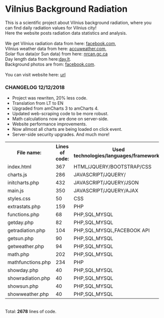 # Vilnius Background Radiation 

<p>This is a scientific project about Vilnius background radiation, where you can find daily radiation values for Vilnius city!<br>
Here the website posts radiation data statistics and analysis.<br><br>
We get Vilnius radiation data from here: <a href="https://www.facebook.com/VilniausRadiacinisFonas/" target="_blank">facebook.com</a>,<br>
Vilnius weather data from here: <a href="http://www.accuweather.com/lt/" target="_blank">accuweather.com</a>,<br>
Solar flux data(or Sun data) from here: <a href="ftp://ftp.geolab.nrcan.gc.ca/data/solar_flux/daily_flux_values/fluxtable.txt" target="_blank">nrcan.gc.ca</a><br>
Day length data from here:<a href="https://day.lt/diena/" target="_blank">day.lt</a>.<br>
Background photos are from: <a href="https://www.facebook.com/gintaras.sphotography/" target="_blank">facebook.com</a>.
<br><br>
  You can visit website here: <a href="http://vilniausfonas.info/en/radiation/" target="_blank">url</a>
</p>

<h3> CHANGELOG 12/12/2018</h3>
<ul>
  <li> Project was rewriten, 20% less code.</li>
  <li> Translation from LT to EN</li>
  <li> Upgraded from amCharts 3 to amCharts 4.</li>
  <li> Updated web-scraping code to be more robust.</li>
  <li> Math calculations now are done on server-side.</li>
  <li> Website performance improvements.</li>
  <li> Now allmost all charts are being loaded on click event.</li>
  <li> Server-side security upgrades.</li.
  <li> And much more!</li>
</ul>

<table style="width:100%">
  <tr>
    <th>File name:</th>
    <th>Lines of code:</th> 
    <th>Used technologies/languages/frameworks:</th>
  </tr>
  <tr>
    <td>index.html</td>
    <td>367</td> 
    <td>HTML/JQUERY/BOOTSTRAP/CSS</td>
  </tr>
  
  <tr>
    <td>charts.js</td>
    <td>286</td> 
    <td>JAVASCRIPT/JQUERY/</td>
  </tr>
  <tr>
    <td>initcharts.php</td>
    <td>432</td> 
    <td>JAVASCRIPT/JQUERY/JSON</td>
  </tr>  
   <tr>
    <td>main.js</td>
    <td>350</td> 
    <td>JAVASCRIPT/JQUERY/AJAX</td>
  </tr>   
  <tr>
    <td>styles.css</td>
    <td>50</td> 
    <td>CSS</td>
  </tr> 
   <tr>
    <td>extrastats.php</td>
    <td>159</td> 
    <td>PHP</td>
  </tr>  
    <tr>
   <td>functions.php</td>
    <td>68</td> 
    <td>PHP,SQL,MYSQL</td>
  </tr> 
    <tr>
    <td>getday.php</td>
    <td>82</td> 
    <td>PHP,SQL,MYSQL</td>
  </tr> 
    <tr>
     <td>getradiation.php</td>
    <td>104</td> 
    <td>PHP,SQL,MYSQL,FACEBOOK API</td>
  </tr> 
    <tr>
     <td>getsun.php</td>
    <td>90</td> 
    <td>PHP,SQL,MYSQL</td>
  </tr> 
    <tr>
     <td>getweather.php</td>
    <td>94</td> 
    <td>PHP,SQL,MYSQL</td>
  </tr> 
    <tr>
     <td>math.php</td>
    <td>202</td> 
    <td>PHP,SQL,MYSQL</td>
  </tr> 
    <tr>
     <td>mathfunctions.php</td>
    <td>234</td> 
    <td>PHP</td>
  </tr>  
    <tr>
     <td>showday.php</td>
    <td>40</td> 
    <td>PHP,SQL,MYSQL</td>
  </tr> 
  <tr>
    <td>showradiation.php</td>
    <td>40</td> 
    <td>PHP,SQL,MYSQL</td>
  </tr>    
    <tr>
    <td>showsun.php</td>
    <td>40</td> 
    <td>PHP,SQL,MYSQL</td>
  </tr>
    <tr>
    <td>showweather.php</td>
    <td>40</td> 
    <td>PHP,SQL,MYSQL</td>
  </tr>  
</table>
<br>
Total:<strong> 2678</strong>  lines of code.
